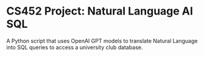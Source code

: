 # CS452 Project: Natural Language AI SQL
A Python script that uses OpenAI GPT models to translate Natural Language into SQL queries to access a university club database. 